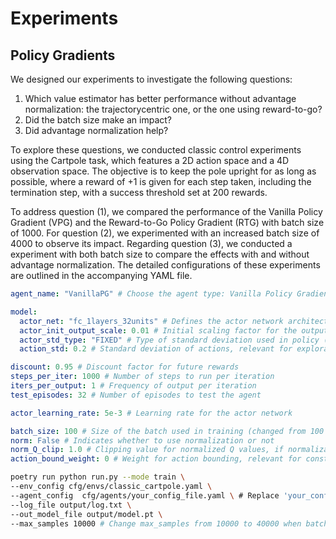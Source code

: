 # Experiments

## Policy Gradients
We designed our experiments to investigate the following questions:
1. Which value estimator has better performance without advantage normalization: the trajectorycentric one, or the one using reward-to-go?
2. Did the batch size make an impact?
3. Did advantage normalization help?

To explore these questions, we conducted classic control experiments using the Cartpole task, which features a 2D action space and a 4D observation space. The objective is to keep the pole upright for as long as possible, where a reward of +1 is given for each step taken, including the termination step, with a success threshold set at 200 rewards.

To address question (1), we compared the performance of the Vanilla Policy Gradient (VPG) and the Reward-to-Go Policy Gradient (RTG) with batch size of 1000. For question (2), we experimented with an increased batch size of 4000 to observe its impact. Regarding question (3), we conducted a experiment with both batch size to compare the effects with and without advantage normalization. The detailed configurations of these experiments are outlined in the accompanying YAML file.

```yaml
agent_name: "VanillaPG" # Choose the agent type: Vanilla Policy Gradient("VanillaPG") or Reward-to-Go Policy Gradient("RtgPG")

model:
  actor_net: "fc_1layers_32units" # Defines the actor network architecture: 1 fully connected layer with 32 units
  actor_init_output_scale: 0.01 # Initial scaling factor for the output of the actor network
  actor_std_type: "FIXED" # Type of standard deviation used in policy (fixed or adaptive)
  action_std: 0.2 # Standard deviation of actions, relevant for exploration

discount: 0.95 # Discount factor for future rewards
steps_per_iter: 1000 # Number of steps to run per iteration
iters_per_output: 1 # Frequency of output per iteration
test_episodes: 32 # Number of episodes to test the agent

actor_learning_rate: 5e-3 # Learning rate for the actor network

batch_size: 100 # Size of the batch used in training (changed from 100 to 400)
norm: False # Indicates whether to use normalization or not
norm_Q_clip: 1.0 # Clipping value for normalized Q values, if normalization is used
action_bound_weight: 0 # Weight for action bounding, relevant for constrained action spaces
```

```bash
poetry run python run.py --mode train \
--env_config cfg/envs/classic_cartpole.yaml \
--agent_config  cfg/agents/your_config_file.yaml \ # Replace 'your_config_file.yaml' with the name of your actual agent configuration file.
--log_file output/log.txt \
--out_model_file output/model.pt \
--max_samples 10000 # Change max_samples from 10000 to 40000 when batch_size is set to 400.
```
